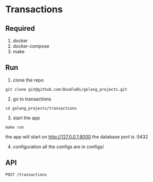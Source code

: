 # Transactions

## Required
1. docker
2. docker-compose
3. make

## Run 
1. clone the repo
```
git clone git@github.com:DoubleDi/golang_projects.git
```

2. go to transactions
```
cd golang_projects/transactions
```

3. start the app
```
make run
```
the app will start on http://127.0.0.1:8000
the database port is :5432

4. configuration 
all the configs are in configs/

## API
```
POST /transactions
```